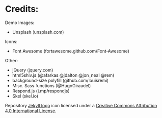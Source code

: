 # Credits:

Demo Images:  
- Unsplash (unsplash.com)

Icons:  
- Font Awesome (fortawesome.github.com/Font-Awesome)

Other:  
- jQuery (jquery.com)
- html5shiv.js (@afarkas @jdalton @jon_neal @rem)
- background-size polyfill (github.com/louisremi)
- Misc. Sass functions (@HugoGiraudel)
- Respond.js (j.mp/respondjs)
- Skel (skel.io)

Repository [Jekyll logo](https://github.com/jekyll/brand) icon licensed under a [Creative Commons Attribution 4.0 International License](http://choosealicense.com/licenses/cc-by-4.0/).
